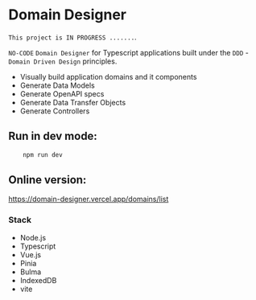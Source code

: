 # Domain Designer

`This project is IN PROGRESS .......`.

`NO-CODE` `Domain Designer` for Typescript applications built under the `DDD` - `Domain Driven Design` principles.

- Visually build application domains and it components
- Generate Data Models
- Generate OpenAPI specs
- Generate Data Transfer Objects
- Generate Controllers



## Run in dev mode:

```bash
    npm run dev
```


## Online version:

https://domain-designer.vercel.app/domains/list


### Stack

- Node.js
- Typescript
- Vue.js
- Pinia
- Bulma
- IndexedDB
- vite